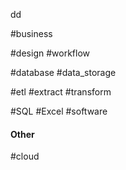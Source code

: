 dd

#business 

#design 
#workflow 

#database 
#data_storage 

#etl 
#extract 
#transform 

#SQL 
#Excel 
#software 
#### Other

#cloud 
